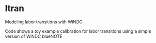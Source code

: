# ltran
Modeling labor transitions with WiNDC

Code shows a toy example calibration for labor transitions using a simple version of WiNDC blueNOTE
